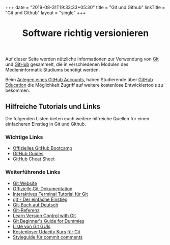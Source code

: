 +++
date = "2019-08-31T19:33:33+05:30"
title = "Git und Github"
linkTitle = "Git und Github"
layout = "single"
+++

<div class="m-mi-hero-image {{ .class }}" style="background-image: url(/tools/github/teaser.jpg)">
    <header class="title">
        <h1 class="a-headline-invers">
            Software richtig versionieren
        </h1>
    </header>
</div>

Auf dieser Seite werden nützliche Informationen zur Verwendung von [Git](https://git-scm.com/) und [GitHub](https://github.com) gesammelt, die in verschiedenen Modulen des Medieninformatik Studiums benötigt werden.

Beim [Anlegen eines GitHub Accounts](https://help.github.com/articles/signing-up-for-a-new-github-account/), haben Studierende über [GitHub Education](https://education.github.com/) die Möglichkeit Zugriff auf weitere kostenlose Entwicklertools zu bekommen.

## Hilfreiche Tutorials und Links

Die folgenden Listen bieten euch weitere hilfreiche Quellen für einen einfacheren Einstieg in Git und Github.

### Wichtige Links

* [Offizielles GitHub Bootcamp](https://help.github.com/categories/bootcamp/)
* [GitHub Guides](https://guides.github.com/)
* [GitHub Cheat Sheet](https://services.github.com/on-demand/downloads/de/github-git-cheat-sheet/)

### Weiterführende Links

* [Git Website](http://git-scm.com)
* [Offizielle Git-Dokumentation](http://git-scm.com/doc)
* [Interaktives Terminal Tutorial für Git](https://try.github.io)
* [git - Der einfache Einstieg](https://rogerdudler.github.io/git-guide/index.de.html)
* [Git-Buch auf Deutsch](http://git-scm.com/book/de/v1)
* [Git-Referenz](http://gitref.org)
* [Learn Version Control with Git](https://www.git-tower.com/learn/ebook)
* [Git Beginner's Guide for Dummies](http://backlogtool.com/git-guide/en/)
* [Liste von Git GUIs](http://git-scm.com/downloads/guis)
* [Kostenloser Udacity Kurs für Git](https://classroom.udacity.com/courses/ud775)
* [Styleguide für commit comments](http://udacity.github.io/git-styleguide/)
